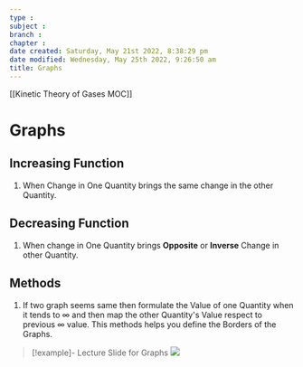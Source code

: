 ```yaml
---
type : 
subject : 
branch :
chapter :
date created: Saturday, May 21st 2022, 8:38:29 pm
date modified: Wednesday, May 25th 2022, 9:26:50 am
title: Graphs
---
```

[[Kinetic Theory of Gases MOC]]

# Graphs

## Increasing Function

1. When Change in One Quantity brings the same change in the other Quantity.

## Decreasing Function

1. When change in One Quantity brings __Opposite__ or __Inverse__ Change in other Quantity.

## Methods

1. If two graph seems same then formulate the Value of one Quantity when it tends to $\infty$ and then map the other Quantity's Value respect to previous $\infty$ value. This methods helps you define the Borders of the Graphs.

>[!example]- Lecture Slide for Graphs
>![](https://i.imgur.com/Am8piYV.png)
